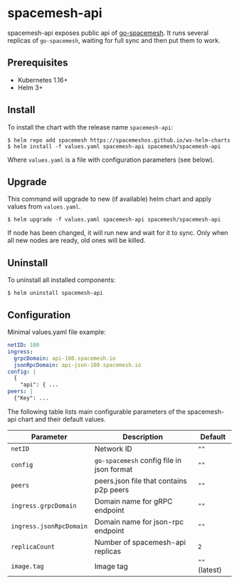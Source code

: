 # spacemesh-api

spacemesh-api exposes public api of
[go-spacemesh](https://github.com/spacemeshos/go-spacemesh). It runs several
replicas of `go-spacemesh`, waiting for full sync and then put them to work.

## Prerequisites

- Kubernetes 1.16+
- Helm 3+

## Install

To install the chart with the release name `spacemesh-api`:

```console
$ helm repo add spacemesh https://spacemeshos.github.io/ws-helm-charts
$ helm install -f values.yaml spacemesh-api spacemesh/spacemesh-api
```

Where `values.yaml` is a file with configuration parameters (see below).

## Upgrade

This command will upgrade to new (if available) helm chart and apply values
from `values.yaml`.

```console
$ helm upgrade -f values.yaml spacemesh-api spacemesh/spacemesh-api
```

If node has been changed, it will run new and wait for it to sync. Only when
all new nodes are ready, old ones will be killed.

## Uninstall

To uninstall all installed components:

```console
$ helm uninstall spacemesh-api
```

## Configuration

Minimal values.yaml file example:

```yaml
netID: 100
ingress:
  grpcDomain: api-100.spacemesh.io
  jsonRpcDomain: api-json-100.spacemesh.io
config: |
  {
    "api": { ...
peers: |
  {"Key": ...
```

The following table lists main configurable parameters of the spacemesh-api
chart and their default values.

| Parameter | Description | Default |
| --------- | ----------- | ------- |
| `netID` | Network ID | `""` |
| `config` | `go-spacemesh` config file in json format | `""` |
| `peers` | peers.json file that contains p2p peers | `""` |
| `ingress.grpcDomain` | Domain name for gRPC endpoint | `""` |
| `ingress.jsonRpcDomain` | Domain name for json-rpc endpoint | `""` |
| `replicaCount`  | Number of spacemesh-api replicas  | `2` |
| `image.tag` | Image tag | `""` (latest) |
